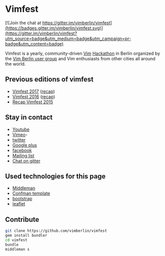 # Vimfest

[![Join the chat at https://gitter.im/vimberlin/vimfest](https://badges.gitter.im/vimberlin/vimfest.svg)](https://gitter.im/vimberlin/vimfest?utm_source=badge&utm_medium=badge&utm_campaign=pr-badge&utm_content=badge)

Vimfest is a yearly, community-driven [Vim](http://www.vim.org) [Hackathon](http://en.wikipedia.org/wiki/Hackathon) in Berlin organized by the [Vim Berlin user group](https://vimberlin.de/) and Vim enthusiasts from other cities all around the world.


## Previous editions of vimfest

<ul>
  <li>
   <a href="https://vimfest.org/vimfest2017" alt="Vimfest 2017">Vimfest 2017</a> (<a href="https://vimfest.org/recap-vimfest-2017" alt="Recap Vimfest 2017">recap</a>)
  </li>
  <li>
   <a href="https://vimfest.org/vimfest2016" alt="Vimfest 2016">Vimfest 2016</a> (<a href="https://vimfest.org/recap-vimfest-2016" alt="Recap Vimfest 2016">recap</a>)
  </li>
  <li>
   <a href="https://vimfest.org/recap-vimfest-2015" alt="Recap Vimfest 2015">Recap Vimfest 2015</a>
  </li>
</ul>


## Stay in contact

- [Youtube](https://www.youtube.com/channel/UCgw9Rc36PWfT4OWy7FyGR_w "Youtube")
- [Vimeo](https://vimeo.com/vimfestberlin "Vimeo")-
- [twitter](https://twitter.com/vim_fest "twitter")
- [Google plus](https://plus.google.com/108124592783098589870 "Google plus")
- [facebook](https://www.facebook.com/vimfestberlin "facebook")
- [Mailing list](https://groups.google.com/group/vimberlin/# "Mailing list")
- [Chat on gitter](https://gitter.im/vimberlin/vimfest "Chat on gitter")


## Used technologies for this page

- [Middleman](http://middlemanapp.com/ "Middleman")
- [Confman template](https://github.com/webBoxio/middleman-confman "Confman template")
- [bootstrap](http://getbootstrap.com/ "bootstrap")
- [leaflet](http://leafletjs.com/ "leaflet")


## Contribute


```bash
git clone https://github.com/vimberlin/vimfest
gem install bundler
cd vimfest
bundle
middleman s
```

